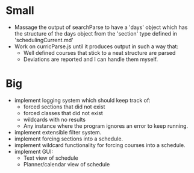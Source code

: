 # Small

- Massage the output of searchParse to have a 'days' object which has the structure of
	the days object from the 'section' type defined in 'schedulingCurrent.md'
- Work on curricParse.js until it produces output in such a way that:
	- Well defined courses that stick to a neat structure are parsed
	- Deviations are reported and I can handle them myself.

# Big

- implement logging system which should keep track of:
	- forced sections that did not exist
	- forced classes that did not exist
	- wildcards with no results
	- Any instance where the program ignores an error to keep running.
- implement extensible filter system.
- implement forcing sections into a schedule.
- implement wildcard functionality for forcing courses into a schedule.
- implement GUI:
	- Text view of schedule
	- Planner/calendar view of schedule
